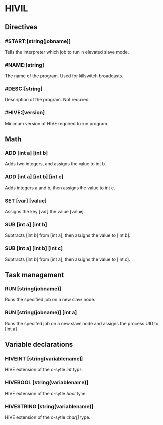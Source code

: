 # HIVIL

## Directives

### #START:[string(jobname)]
Tells the interpreter which job to run in elevated slave mode.

### #NAME:[string]
The name of the program. Used for killswitch broadcasts.

### #DESC:[string]
Description of the program. Not required.

### #HIVE:[version]
Minimum version of HIVE required to run program.

## Math

### ADD [int a] [int b]
Adds two integers, and assigns the value to int b.

### ADD [int a] [int b] [int c]
Adds integers a and b, then assigns the value to int c.

### SET [var] [value]
Assigns the key [var] the value [value].

### SUB [int a] [int b]
Subtracts [int b] from [int a], then assigns the value to [int b].

### SUB [int a] [int b] [int c]
Subtracts [int b] from [int a], then assigns the value to [int c].

## Task management

### RUN [string(jobname)]
Runs the specified job on a new slave node.

### RUN [string(jobname)] [int a]
Runs the specifed job on a new slave node and assigns the process UID to [int a]

## Variable declarations

### HIVEINT [string(variablename)]
HIVE extension of the c-sytle *int* type.

### HIVEBOOL [string(variablename)]
HIVE extension of the c-sytle *bool* type.

### HIVESTRING [string(variablename)]
HIVE extension of the c-sytle *char[]* type.